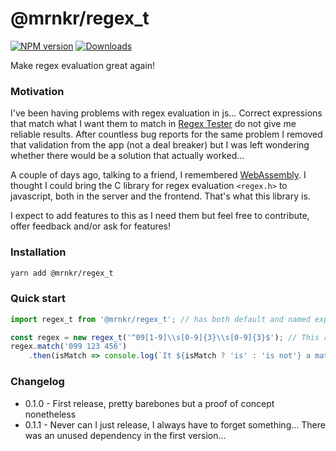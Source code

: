 # @mrnkr/regex_t

[![NPM version][npm-image]][npm-url]
[![Downloads][downloads-image]][npm-url]

[npm-image]:http://img.shields.io/npm/v/@mrnkr/regex_t.svg
[npm-url]:https://npmjs.org/package/@mrnkr/regex_t
[downloads-image]:http://img.shields.io/npm/dm/@mrnkr/regex_t.svg

Make regex evaluation great again!

### Motivation

I've been having problems with regex evaluation in js... Correct expressions that match what I want them to match in [Regex Tester](https://www.regextester.com/) do not give me reliable results. After countless bug reports for the same problem I removed that validation from the app (not a deal breaker) but I was left wondering whether there would be a solution that actually worked...

A couple of days ago, talking to a friend, I remembered [WebAssembly](https://webassembly.org/). I thought I could bring the C library for regex evaluation `<regex.h>` to javascript, both in the server and the frontend. That's what this library is.

I expect to add features to this as I need them but feel free to contribute, offer feedback and/or ask for features!

### Installation

```zsh
yarn add @mrnkr/regex_t
```

### Quick start

```js
import regex_t from '@mrnkr/regex_t'; // has both default and named export so choose the one you like best :)

const regex = new regex_t('^09[1-9]\\s[0-9]{3}\\s[0-9]{3}$'); // This regex validates an uruguayan cell phone number
regex.match('099 123 456')
    .then(isMatch => console.log(`It ${isMatch ? 'is' : 'is not'} a match!`));
```

### Changelog

* 0.1.0 - First release, pretty barebones but a proof of concept nonetheless
* 0.1.1 - Never can I just release, I always have to forget something... There was an unused dependency in the first version...
